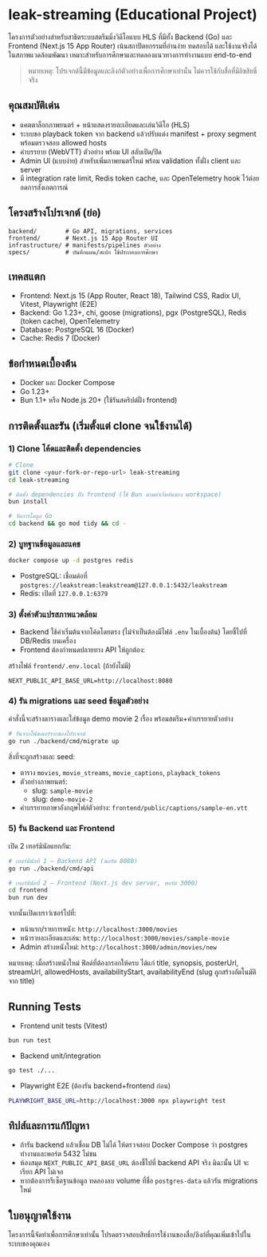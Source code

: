 # leak-streaming (Educational Project)

โครงการตัวอย่างสำหรับสาธิตระบบสตรีมมิ่งวิดีโอแบบ HLS ที่มีทั้ง Backend (Go) และ Frontend (Next.js 15 App Router) เน้นสถาปัตยกรรมที่อ่านง่าย ทดสอบได้ และใช้งานจริงได้ในสภาพแวดล้อมพัฒนา เหมาะสำหรับการศึกษาและทดลองแนวทางการทำงานแบบ end-to-end

> หมายเหตุ: โปรเจกต์นี้มีข้อมูลและลิงก์ตัวอย่างเพื่อการศึกษาเท่านั้น ไม่ควรใช้กับสื่อที่มีลิขสิทธิ์จริง

## คุณสมบัติเด่น

- แคตตาล็อกภาพยนตร์ + หน้าแสดงรายละเอียดและเล่นวิดีโอ (HLS)
- ระบบขอ playback token จาก backend แล้วปรับแต่ง manifest + proxy segment พร้อมตรวจสอบ allowed hosts
- คำบรรยาย (WebVTT) ตัวอย่าง พร้อม UI สลับเปิด/ปิด
- Admin UI (แบบง่าย) สำหรับเพิ่มภาพยนตร์ใหม่ พร้อม validation ทั้งฝั่ง client และ server
- มี integration rate limit, Redis token cache, และ OpenTelemetry hook ไว้ต่อยอดการสังเกตการณ์

## โครงสร้างโปรเจกต์ (ย่อ)

```
backend/        # Go API, migrations, services
frontend/       # Next.js 15 App Router UI
infrastructure/ # manifests/pipelines ตัวอย่าง
specs/          # บันทึกแผน/สเปก ใช้ประกอบการศึกษา
```

## เทคสแตก

- Frontend: Next.js 15 (App Router, React 18), Tailwind CSS, Radix UI, Vitest, Playwright (E2E)
- Backend: Go 1.23+, chi, goose (migrations), pgx (PostgreSQL), Redis (token cache), OpenTelemetry
- Database: PostgreSQL 16 (Docker)
- Cache: Redis 7 (Docker)

## ข้อกำหนดเบื้องต้น

- Docker และ Docker Compose
- Go 1.23+
- Bun 1.1+ หรือ Node.js 20+ (ใช้รันสคริปต์ฝั่ง frontend)

## การติดตั้งและรัน (เริ่มตั้งแต่ clone จนใช้งานได้)

### 1) Clone โค้ดและติดตั้ง dependencies

```bash
# Clone
git clone <your-fork-or-repo-url> leak-streaming
cd leak-streaming

# ติดตั้ง dependencies ฝั่ง frontend (ใช้ Bun ตามค่าเริ่มต้นของ workspace)
bun install

# จัดการโมดูล Go
cd backend && go mod tidy && cd -
```

### 2) บูทฐานข้อมูลและแคช

```bash
docker compose up -d postgres redis
```

- PostgreSQL: เชื่อมต่อที่ `postgres://leakstream:leakstream@127.0.0.1:5432/leakstream`
- Redis: เปิดที่ `127.0.0.1:6379`

### 3) ตั้งค่าตัวแปรสภาพแวดล้อม

- Backend ใช้ค่าเริ่มต้นจากโค้ดโดยตรง (ไม่จำเป็นต้องมีไฟล์ `.env` ในเบื้องต้น) โดยชี้ไปที่ DB/Redis บนเครื่อง
- Frontend ต้องกำหนดปลายทาง API ให้ถูกต้อง:

สร้างไฟล์ `frontend/.env.local` (ถ้ายังไม่มี)

```
NEXT_PUBLIC_API_BASE_URL=http://localhost:8080
```

### 4) รัน migrations และ seed ข้อมูลตัวอย่าง

คำสั่งนี้จะสร้างตารางและใส่ข้อมูล demo movie 2 เรื่อง พร้อมสตรีม+คำบรรยายตัวอย่าง

```bash
# รันจากโฟลเดอร์รากของโปรเจกต์
go run ./backend/cmd/migrate up
```

สิ่งที่จะถูกสร้างและ seed:

- ตาราง `movies`, `movie_streams`, `movie_captions`, `playback_tokens`
- ตัวอย่างภาพยนตร์:
  - slug: `sample-movie`
  - slug: `demo-movie-2`
- คำบรรยายภาษาอังกฤษไฟล์ตัวอย่าง: `frontend/public/captions/sample-en.vtt`

### 5) รัน Backend และ Frontend

เปิด 2 เทอร์มินัลแยกกัน:

```bash
# เทอร์มินัลที่ 1 – Backend API (พอร์ต 8080)
go run ./backend/cmd/api

# เทอร์มินัลที่ 2 – Frontend (Next.js dev server, พอร์ต 3000)
cd frontend
bun run dev
```

จากนั้นเปิดเบราว์เซอร์ไปที่:

- หน้าแรก/รายการหนัง: `http://localhost:3000/movies`
- หน้ารายละเอียดและเล่น: `http://localhost:3000/movies/sample-movie`
- Admin สร้างหนังใหม่: `http://localhost:3000/admin/movies/new`

หมายเหตุ: เมื่อสร้างหนังใหม่ ฟิลด์ที่ต้องกรอกให้ครบ ได้แก่ title, synopsis, posterUrl, streamUrl, allowedHosts, availabilityStart, availabilityEnd (slug ถูกสร้างอัตโนมัติจาก title)

## Running Tests

- Frontend unit tests (Vitest)

```bash
bun run test
```

- Backend unit/integration

```bash
go test ./...
```

- Playwright E2E (ต้องรัน backend+frontend ก่อน)

```bash
PLAYWRIGHT_BASE_URL=http://localhost:3000 npx playwright test
```

## ทิปส์และการแก้ปัญหา

- ถ้ารัน backend แล้วเชื่อม DB ไม่ได้ ให้ตรวจสอบ Docker Compose ว่า postgres ทำงานและพอร์ต 5432 ไม่ชน
- ห้องสมุด `NEXT_PUBLIC_API_BASE_URL` ต้องชี้ไปที่ backend API จริง มิฉะนั้น UI จะเรียก API ไม่เจอ
- หากต้องการรีเซ็ตฐานข้อมูล ทดลองลบ volume ที่ชื่อ `postgres-data` แล้วรัน migrations ใหม่

## ใบอนุญาตใช้งาน

โครงการนี้จัดทำเพื่อการศึกษาเท่านั้น โปรดตรวจสอบสิทธิ์การใช้งานของสื่อ/ลิงก์ที่คุณเพิ่มเข้าไปในระบบของคุณเอง
